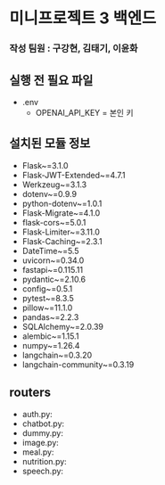 # 미니프로젝트 3 백엔드
### 작성 팀원 : 구강현, 김태기, 이윤화

## 실행 전 필요 파일
- .env
    - OPENAI_API_KEY = 본인 키

## 설치된 모듈 정보

* Flask~=3.1.0
* Flask-JWT-Extended~=4.7.1
* Werkzeug~=3.1.3
* dotenv~=0.9.9
* python-dotenv~=1.0.1
* Flask-Migrate~=4.1.0
* flask-cors~=5.0.1
* Flask-Limiter~=3.11.0
* Flask-Caching~=2.3.1
* DateTime~=5.5
* uvicorn~=0.34.0
* fastapi~=0.115.11
* pydantic~=2.10.6
* config~=0.5.1
* pytest~=8.3.5
* pillow~=11.1.0
* pandas~=2.2.3
* SQLAlchemy~=2.0.39
* alembic~=1.15.1
* numpy~=1.26.4
* langchain~=0.3.20
* langchain-community~=0.3.19


## routers
- auth.py: 
- chatbot.py: 
- dummy.py:   
- image.py:   
- meal.py: 
- nutrition.py: 
- speech.py: 
